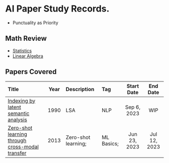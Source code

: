 # AI Paper Study Records.
* Punctuality as Priority

## Math Review
* [Statistics]()
* [Linear Algebra]()


## Papers Covered
|Title|Year|Description|Tag|Start Date|End Date|
|:----|:--:|:----------|:--|:--------:|:------:|
|[Indexing by latent semantic analysis](./notes/lsa.md)|1990|LSA|NLP|Sep 6, 2023|WIP|
|[Zero-shot learning through cross-modal transfer](./notes/zero-shot_learning.md)|2013|Zero-shot learning;|ML Basics;|Jun 23, 2023|Jul 12, 2023|

